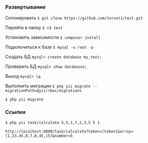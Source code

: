 ### Развертывание

Склонировать
`$ git clone https://github.com/torset1/test.git`

Перейти в папку
`$ cd test`

Установить зависимости
`$ composer install`

Подключиться к базе
`$ mysql -u root -p`

Создать БД
`mysql> create database my_test;`

Проверить БД
`mysql> show databases;`

Выход
`mysql> \q`

Выполнить миграции
`$ php yii migrate --migrationPath=@yii/rbac/migrations`

`$ php yii migrate `

### Ссылки

`$ php yii task/calculate 5,5,1,7,2,3,5 5 1`

`http://localhost:8080/task/calculate?token=[token]&array=[1,23,45,6,7,8,45,15]&number=5`
